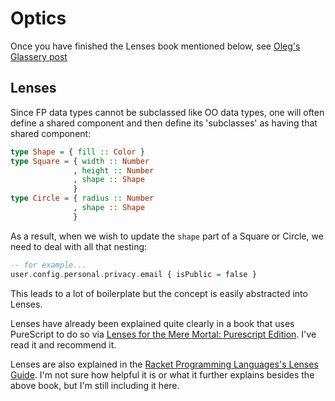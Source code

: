 # Optics

Once you have finished the Lenses book mentioned below, see [Oleg's Glassery post](http://oleg.fi/gists/posts/2017-04-18-glassery.html)

## Lenses

Since FP data types cannot be subclassed like OO data types, one will often define a shared component and then define its 'subclasses' as having that shared component:
```purescript
type Shape = { fill :: Color }
type Square = { width :: Number
              , height :: Number
              , shape :: Shape
              }
type Circle = { radius :: Number
              , shape :: Shape
              }
```

As a result, when we wish to update the `shape` part of a Square or Circle, we need to deal with all that nesting:
```purescript
-- for example...
user.config.personal.privacy.email { isPublic = false }
```

This leads to a lot of boilerplate but the concept is easily abstracted into Lenses.

Lenses have already been explained quite clearly in a book that uses PureScript to do so via [Lenses for the Mere Mortal: Purescript Edition](https://leanpub.com/lenses). I've read it and recommend it.

Lenses are also explained in the [Racket Programming Languages's Lenses Guide](https://docs.racket-lang.org/lens/index.html). I'm not sure how helpful it is or what it further explains besides the above book, but I'm still including it here.

